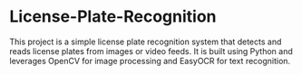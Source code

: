 # License-Plate-Recognition
This project is a simple license plate recognition system that detects and reads license plates from images or video feeds. It is built using Python and leverages OpenCV for image processing and EasyOCR for text recognition.
